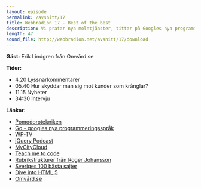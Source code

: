 ```yaml
---
layout: episode
permalink: /avsnitt/17
title: Webbradion 17 - Best of the best
description: Vi pratar nya molntjänster, tittar på Googles nya programmeringspråk och intervjuar Erik Lindgren från Omvård.se
length: 47
sound_file: http://webbradion.net/avsnitt/17/download
---
```


**Gäst:**
Erik Lindgren från Omvård.se

**Tider:**
* 4.20 Lyssnarkommentarer
* 05.40 Hur skyddar man sig mot kunder som krånglar?
* 11.15 Nyheter
* 34:30 Intervju

**Länkar:**
* [Pomodorotekniken](http://www.pomodorotechnique.com/)
* [Go - googles nya programmeringsspråk](http://golang.org/)
* [WP-TV](http://webbprogrammerare.se/wptv/)
* [jQuery Podcast](http://blog.jquery.com/2009/11/13/announcing-the-official-jquery-podcast/)
* [MyCityCloud](http://www.mycitycloud.se/)
* [Teach me to code](http://www.teachmetocode.com/)
* [Rubrikstrukturer från Roger Johansson](http://www.456bereastreet.com/archive/200911/headings_and_document_structure_conclusions/)
* [Sveriges 100 bästa sajter](http://internetworld.idg.se/2.1006/1.268174/hela-listan-sveriges-100-basta-sajter)
* [Dive into HTML 5](http://diveintohtml5.org/)
* [Omvård.se](http://omvard.se/)

